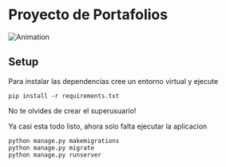 # Proyecto de Portafolios
![Animation](https://user-images.githubusercontent.com/78289548/207056478-1044767f-9806-4c90-800e-22ffb780d29b.gif)

## Setup
Para instalar las dependencias cree un entorno virtual y ejecute
```
pip install -r requirements.txt
```
No te olvides de crear el superusuario!

Ya casi esta todo listo, ahora solo falta ejecutar la aplicacion
```
python manage.py makemigrations
python manage.py migrate
python manage.py runserver
```
